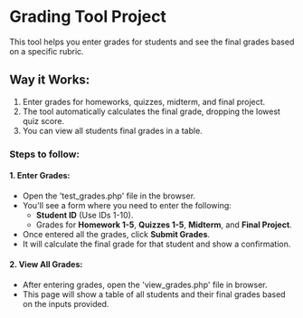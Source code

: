 
# Grading Tool Project

This tool helps you enter grades for students and see the final grades based on a specific rubric.

## Way it Works:
1. Enter grades for homeworks, quizzes, midterm, and final project.
2. The tool automatically calculates the final grade, dropping the lowest quiz score.
3. You can view all students final grades in a table.

### Steps to follow:

#### 1. Enter Grades:
   - Open the 'test_grades.php' file in the browser.
   - You'll see a form where you need to enter the following:
     - **Student ID** (Use IDs 1-10).
     - Grades for **Homework 1-5**, **Quizzes 1-5**, **Midterm**, and **Final Project**.
   - Once entered all the grades, click **Submit Grades**.
   - It will calculate the final grade for that student and show a confirmation.

#### 2. View All Grades:
   - After entering grades, open the 'view_grades.php' file in browser.
   - This page will show a table of all students and their final grades based on the inputs provided.


